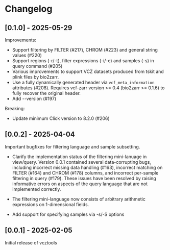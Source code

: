 # Changelog

## [0.1.0] - 2025-05-29

Improvements:

- Support filtering by FILTER (#217), CHROM (#223) and general string values (#220)
- Support regions (-r/-t), filter expressions (-i/-e) and samples (-s) in query command  (#205)
- Various improvements to support VCZ datasets produced from tskit and plink files by bio2zarr.
- Use a fully dynamically generated header via ``vcf_meta_information`` attributes
(#208). Requires vcf-zarr version >= 0.4 (bio2zarr >= 0.1.6) to fully recover the original
header.
- Add --version (#197)

Breaking:

- Update minimum Click version to 8.2.0 (#206)

## [0.0.2] - 2025-04-04

Important bugfixes for filtering language and sample subsetting.

- Clarify the implementation status of the filtering mini-lanuage in
  view/query. Version 0.0.1 contained several data-corrupting bugs,
  including incorrect missing data handling (#163), incorrect
  matching on FILTER (#164) and CHROM (#178) columns, and
  incorrect per-sample filtering in query (#179). These issues
  have been resolved by raising informative errors on aspects
  of the query language that are not implemented correctly.

- The filtering mini-language now consists of arbitrary arithmetic
  expressions on 1-dimensional fields.

- Add support for specifying samples via -s/-S options

## [0.0.1] - 2025-02-05

Initial release of vcztools
